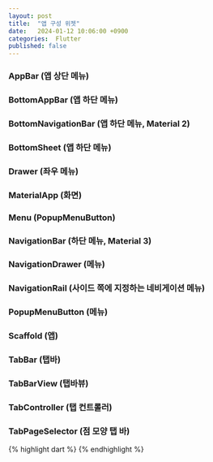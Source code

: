 ```yaml
---
layout: post
title:  "앱 구성 위젯"
date:   2024-01-12 10:06:00 +0900
categories:  Flutter
published: false
---
```


### AppBar (앱 상단 메뉴)
### BottomAppBar (앱 하단 메뉴)
### BottomNavigationBar (앱 하단 메뉴, Material 2)
### BottomSheet (앱 하단 메뉴)
### Drawer (좌우 메뉴)
### MaterialApp (화면)
### Menu (PopupMenuButton)
### NavigationBar (하단 메뉴, Material 3)
### NavigationDrawer (메뉴)
### NavigationRail (사이드 쪽에 지정하는 네비게이션 메뉴)
### PopupMenuButton (메뉴)
### Scaffold (앱)
### TabBar (탭바)
### TabBarView (탭바뷰)
### TabController (탭 컨트롤러)
### TabPageSelector (점 모양 탭 바)

{% highlight dart %}
{% endhighlight %}